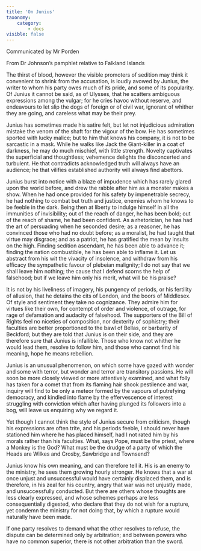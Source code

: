 ```yaml
---
title: 'On Junius'
taxonomy:
    category:
        - docs
visible: false
---
```


<div class="author">Communicated by Mr Porden</div>

<span class="pencil">From Dr Johnson’s pamphlet relative to Falkland Islands</span>

The thirst of blood, however the visible promoters of sedition may think it convenient to shrink from the accusation, is loudly avowed by Junius, the writer to whom his party owes much of its pride, and some of its popularity. Of Junius it cannot be said, as of Ulysses, that he scatters ambiguous expressions among the vulgar; for he cries havoc without reserve, and endeavours to let slip the dogs of foreign or of civil war, ignorant of whither they are going, and careless what may be their prey.

Junius has sometimes made his satire felt, but let not injudicious admiration mistake the venom of the shaft for the vigour of the bow. He has sometimes sported with lucky malice; but to him that knows his company, it is not to be sarcastic in a mask. While he walks like Jack the Giant-killer in a coat of darkness, he may do much mischief, with little strength. Novelty captivates the superficial and thoughtless; vehemence delights the disconcerted and turbulent. He that contradicts acknowledged truth will always have an audience; he that vilifies established authority will always find abettors.

Junius burst into notice with a blaze of impudence which has rarely glared upon the world before, and drew the rabble after him as a monster makes a show. When he had once provided for his safety by impenetrable secrecy, he had nothing to combat but truth and justice, enemies whom he knows to be feeble in the dark. Being then at liberty to indulge himself in all the immunities of invisibility; out of the reach of danger, he has been bold; out of the reach of shame, he had been confident. As a rhetorician, he has had the art of persuading when he seconded desire; as a reasoner, he has convinced those who had no doubt before; as a moralist, he had taught that virtue may disgrace; and as a patriot, he has gratified the mean by insults on the high. Finding sedition ascendant, he has been able to advance it; finding the nation combustible, he has been able to inflame it. Let us abstract from his wit the vivacity of insolence, and withdraw from his efficacy the sympathetic favour of plebeian malignity; I do not say that we shall leave him nothing; the cause that I defend scorns the help of falsehood; but if we leave him only his merit, what will be his praise?

It is not by his liveliness of imagery, his pungency of periods, or his fertility of allusion, that he detains the cits of London, and the boors of Middlesex. Of style and sentiment they take no cognizance. They admire him for virtues like their own, for contempt of order and violence, of outrage, for rage of defamation and audacity of falsehood. The supporters of the Bill of Rights feel no niceties of composition, nor dexterity of sophistry; their faculties are better proportioned to the bawl of Bellas, or barbarity of Beckford; but they are told that Junius is on their side, and they are therefore sure that Junius is infallible. Those who know not whither he would lead them, resolve to follow him, and those who cannot find his meaning, hope he means rebellion.

Junius is an unusual phenomenon, on which some have gazed with wonder and some with terror, but wonder and terror are transitory passions. He will soon be more closely viewed or more attentively examined, and what folly has taken for a comet that from its flaming hair shook pestilence and war, inquiry will find to be only a meteor formed by the vapours of putrefying democracy, and kindled into flame by the effervescence of interest struggling with conviction which after having plunged its followers into a bog, will leave us enquiring why we regard it.

Yet though I cannot think the style of Junius secure from criticism, though his expressions are often trite, and his periods feeble, I should never have stationed him where he has placed himself, had I not rated him by his morals rather than his faculties. What, says Pope, must be the priest, where a Monkey is the God? What must be the drudge of a party of which the Heads are Wilkes and Crosby, Sawbridge and Townsend?

Junius know his own meaning, and can therefore tell it. His is an enemy to the ministry, he sees them growing hourly stronger. He knows that a war at once unjust and unsuccessful would have certainly displaced them, and is therefore, in his zeal for his country, angry that war was not unjustly made, and unsuccessfully conducted. But there are others whose thoughts are less clearly expressed, and whose schemes perhaps are less consequentially digested, who declare that they do not wish for a rupture, yet condemn the ministry for not doing that, by which a rupture would naturally have been made.

If one party resolves to demand what the other resolves to refuse, the dispute can be determined only by arbitration; and between powers who have no common superior, there is not other arbitration than the sword.